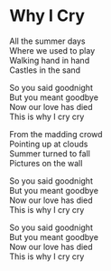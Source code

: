 # Why I Cry  

All the summer days  
Where we used to play  
Walking hand in hand  
Castles in the sand  

So you said goodnight  
But you meant goodbye  
Now our love has died  
This is why I cry cry  

From the madding crowd  
Pointing up at clouds  
Summer turned to fall  
Pictures on the wall  

So you said goodnight  
But you meant goodbye  
Now our love has died  
This is why I cry cry  

So you said goodnight  
But you meant goodbye  
Now our love has died  
This is why I cry cry  
